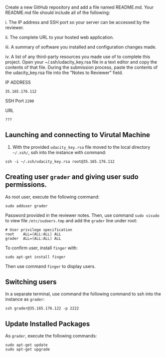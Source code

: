 Create a new GitHub repository and add a file named README.md.
Your README.md file should include all of the following:

i. The IP address and SSH port so your server can be accessed by the reviewer.

ii. The complete URL to your hosted web application.

iii. A summary of software you installed and configuration changes made.

iv. A list of any third-party resources you made use of to complete this project.
Open your ~/.ssh/udacity_key.rsa file in a text editor and copy the contents of that file.
During the submission process, paste the contents of the udacity_key.rsa file into the "Notes to Reviewer" field.


IP ADDRESS
```
35.165.176.112
```

SSH Port `2200`

URL
```
???
```

## Launching and connecting to Virutal Machine
1. With the provided `udacity_key.rsa` file moved to the local directory `~/.ssh/`,
ssh into the instance with command:
```
ssh -i ~/.ssh/udacity_key.rsa root@35.165.176.112
```

## Creating user `grader` and giving user sudo permissions.
As root user, execute the following command:
```
sudo adduser grader
```
Password provided in the reviewer notes.
Then, use command `sudo visudo` to view file `/etc/sudoers.tmp` and add the `grader` line under root:

```
# User privilege specification
root    ALL=(ALL:ALL) ALL
grader  ALL=(ALL:ALL) ALL

```

To confirm user, install `finger` with:
```
sudo apt-get install finger
```
Then use command `finger` to display users.

## Switching users
In a separate terminal, use command the following command to ssh into the instance as `grader`:

```
ssh grader@35.165.176.122 -p 2222
```

## Update Installed Packages
As `grader`, execute the following commands:
```
sudo apt-get update
sudo apt-get upgrade
```
